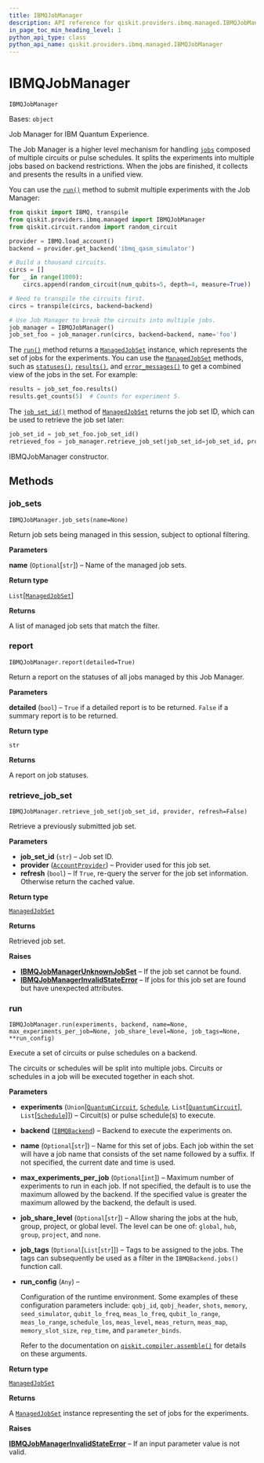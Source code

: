 ```yaml
---
title: IBMQJobManager
description: API reference for qiskit.providers.ibmq.managed.IBMQJobManager
in_page_toc_min_heading_level: 1
python_api_type: class
python_api_name: qiskit.providers.ibmq.managed.IBMQJobManager
---
```


# IBMQJobManager

<span id="qiskit.providers.ibmq.managed.IBMQJobManager" />

`IBMQJobManager`

Bases: `object`

Job Manager for IBM Quantum Experience.

The Job Manager is a higher level mechanism for handling [`jobs`](qiskit.providers.ibmq.job.IBMQJob "qiskit.providers.ibmq.job.IBMQJob") composed of multiple circuits or pulse schedules. It splits the experiments into multiple jobs based on backend restrictions. When the jobs are finished, it collects and presents the results in a unified view.

You can use the [`run()`](qiskit.providers.ibmq.managed.IBMQJobManager#run "qiskit.providers.ibmq.managed.IBMQJobManager.run") method to submit multiple experiments with the Job Manager:

```python
from qiskit import IBMQ, transpile
from qiskit.providers.ibmq.managed import IBMQJobManager
from qiskit.circuit.random import random_circuit

provider = IBMQ.load_account()
backend = provider.get_backend('ibmq_qasm_simulator')

# Build a thousand circuits.
circs = []
for _ in range(1000):
    circs.append(random_circuit(num_qubits=5, depth=4, measure=True))

# Need to transpile the circuits first.
circs = transpile(circs, backend=backend)

# Use Job Manager to break the circuits into multiple jobs.
job_manager = IBMQJobManager()
job_set_foo = job_manager.run(circs, backend=backend, name='foo')
```

The [`run()`](qiskit.providers.ibmq.managed.IBMQJobManager#run "qiskit.providers.ibmq.managed.IBMQJobManager.run") method returns a [`ManagedJobSet`](qiskit.providers.ibmq.managed.ManagedJobSet "qiskit.providers.ibmq.managed.ManagedJobSet") instance, which represents the set of jobs for the experiments. You can use the [`ManagedJobSet`](qiskit.providers.ibmq.managed.ManagedJobSet "qiskit.providers.ibmq.managed.ManagedJobSet") methods, such as [`statuses()`](qiskit.providers.ibmq.managed.ManagedJobSet#statuses "qiskit.providers.ibmq.managed.ManagedJobSet.statuses"), [`results()`](qiskit.providers.ibmq.managed.ManagedJobSet#results "qiskit.providers.ibmq.managed.ManagedJobSet.results"), and [`error_messages()`](qiskit.providers.ibmq.managed.ManagedJobSet#error_messages "qiskit.providers.ibmq.managed.ManagedJobSet.error_messages") to get a combined view of the jobs in the set. For example:

```python
results = job_set_foo.results()
results.get_counts(5)  # Counts for experiment 5.
```

The [`job_set_id()`](qiskit.providers.ibmq.managed.ManagedJobSet#job_set_id "qiskit.providers.ibmq.managed.ManagedJobSet.job_set_id") method of [`ManagedJobSet`](qiskit.providers.ibmq.managed.ManagedJobSet "qiskit.providers.ibmq.managed.ManagedJobSet") returns the job set ID, which can be used to retrieve the job set later:

```python
job_set_id = job_set_foo.job_set_id()
retrieved_foo = job_manager.retrieve_job_set(job_set_id=job_set_id, provider=provider)
```

IBMQJobManager constructor.

## Methods

### job\_sets

<span id="qiskit.providers.ibmq.managed.IBMQJobManager.job_sets" />

`IBMQJobManager.job_sets(name=None)`

Return job sets being managed in this session, subject to optional filtering.

**Parameters**

**name** (`Optional`\[`str`]) – Name of the managed job sets.

**Return type**

`List`\[[`ManagedJobSet`](qiskit.providers.ibmq.managed.ManagedJobSet "qiskit.providers.ibmq.managed.managedjobset.ManagedJobSet")]

**Returns**

A list of managed job sets that match the filter.

### report

<span id="qiskit.providers.ibmq.managed.IBMQJobManager.report" />

`IBMQJobManager.report(detailed=True)`

Return a report on the statuses of all jobs managed by this Job Manager.

**Parameters**

**detailed** (`bool`) – `True` if a detailed report is to be returned. `False` if a summary report is to be returned.

**Return type**

`str`

**Returns**

A report on job statuses.

### retrieve\_job\_set

<span id="qiskit.providers.ibmq.managed.IBMQJobManager.retrieve_job_set" />

`IBMQJobManager.retrieve_job_set(job_set_id, provider, refresh=False)`

Retrieve a previously submitted job set.

**Parameters**

*   **job\_set\_id** (`str`) – Job set ID.
*   **provider** ([`AccountProvider`](qiskit.providers.ibmq.AccountProvider "qiskit.providers.ibmq.accountprovider.AccountProvider")) – Provider used for this job set.
*   **refresh** (`bool`) – If `True`, re-query the server for the job set information. Otherwise return the cached value.

**Return type**

[`ManagedJobSet`](qiskit.providers.ibmq.managed.ManagedJobSet "qiskit.providers.ibmq.managed.managedjobset.ManagedJobSet")

**Returns**

Retrieved job set.

**Raises**

*   [**IBMQJobManagerUnknownJobSet**](qiskit.providers.ibmq.managed.IBMQJobManagerUnknownJobSet "qiskit.providers.ibmq.managed.IBMQJobManagerUnknownJobSet") – If the job set cannot be found.
*   [**IBMQJobManagerInvalidStateError**](qiskit.providers.ibmq.managed.IBMQJobManagerInvalidStateError "qiskit.providers.ibmq.managed.IBMQJobManagerInvalidStateError") – If jobs for this job set are found but have unexpected attributes.

### run

<span id="qiskit.providers.ibmq.managed.IBMQJobManager.run" />

`IBMQJobManager.run(experiments, backend, name=None, max_experiments_per_job=None, job_share_level=None, job_tags=None, **run_config)`

Execute a set of circuits or pulse schedules on a backend.

The circuits or schedules will be split into multiple jobs. Circuits or schedules in a job will be executed together in each shot.

**Parameters**

*   **experiments** (`Union`\[[`QuantumCircuit`](qiskit.circuit.QuantumCircuit "qiskit.circuit.quantumcircuit.QuantumCircuit"), [`Schedule`](qiskit.pulse.Schedule "qiskit.pulse.schedule.Schedule"), `List`\[[`QuantumCircuit`](qiskit.circuit.QuantumCircuit "qiskit.circuit.quantumcircuit.QuantumCircuit")], `List`\[[`Schedule`](qiskit.pulse.Schedule "qiskit.pulse.schedule.Schedule")]]) – Circuit(s) or pulse schedule(s) to execute.

*   **backend** ([`IBMQBackend`](qiskit.providers.ibmq.IBMQBackend "qiskit.providers.ibmq.ibmqbackend.IBMQBackend")) – Backend to execute the experiments on.

*   **name** (`Optional`\[`str`]) – Name for this set of jobs. Each job within the set will have a job name that consists of the set name followed by a suffix. If not specified, the current date and time is used.

*   **max\_experiments\_per\_job** (`Optional`\[`int`]) – Maximum number of experiments to run in each job. If not specified, the default is to use the maximum allowed by the backend. If the specified value is greater the maximum allowed by the backend, the default is used.

*   **job\_share\_level** (`Optional`\[`str`]) – Allow sharing the jobs at the hub, group, project, or global level. The level can be one of: `global`, `hub`, `group`, `project`, and `none`.

*   **job\_tags** (`Optional`\[`List`\[`str`]]) – Tags to be assigned to the jobs. The tags can subsequently be used as a filter in the `IBMQBackend.jobs()` function call.

*   **run\_config** (`Any`) –

    Configuration of the runtime environment. Some examples of these configuration parameters include: `qobj_id`, `qobj_header`, `shots`, `memory`, `seed_simulator`, `qubit_lo_freq`, `meas_lo_freq`, `qubit_lo_range`, `meas_lo_range`, `schedule_los`, `meas_level`, `meas_return`, `meas_map`, `memory_slot_size`, `rep_time`, and `parameter_binds`.

    Refer to the documentation on [`qiskit.compiler.assemble()`](qiskit.compiler.assemble "qiskit.compiler.assemble") for details on these arguments.

**Return type**

[`ManagedJobSet`](qiskit.providers.ibmq.managed.ManagedJobSet "qiskit.providers.ibmq.managed.managedjobset.ManagedJobSet")

**Returns**

A [`ManagedJobSet`](qiskit.providers.ibmq.managed.ManagedJobSet "qiskit.providers.ibmq.managed.ManagedJobSet") instance representing the set of jobs for the experiments.

**Raises**

[**IBMQJobManagerInvalidStateError**](qiskit.providers.ibmq.managed.IBMQJobManagerInvalidStateError "qiskit.providers.ibmq.managed.IBMQJobManagerInvalidStateError") – If an input parameter value is not valid.

